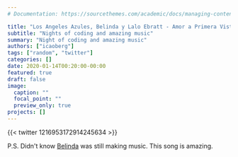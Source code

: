 ```yaml
---
# Documentation: https://sourcethemes.com/academic/docs/managing-content/

title: "Los Angeles Azules, Belinda y Lalo Ebratt - Amor a Primera Vista"
subtitle: "Nights of coding and amazing music"
summary: "Night of coding and amazing music"
authors: ["icaoberg"]
tags: ["random", "twitter"]
categories: []
date: 2020-01-14T00:20:00-00:00
featured: true
draft: false
image:
  caption: ""
  focal_point: ""
  preview_only: true
projects: []
---
```


{{< twitter 1216953172914245634 >}}

P.S. Didn't know [Belinda](https://twitter.com/belindapop?ref_src=twsrc%5Egoogle%7Ctwcamp%5Eserp%7Ctwgr%5Eauthor) was still making music. This song is amazing.
